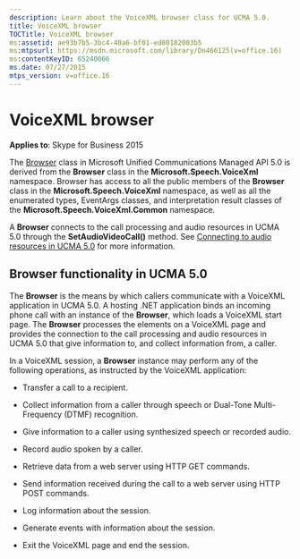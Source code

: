 ```yaml
---
description: Learn about the VoiceXML browser class for UCMA 5.0.
title: VoiceXML browser
TOCTitle: VoiceXML browser
ms:assetid: ae93b7b5-3bc4-40a6-bf01-ed80182003b5
ms:mtpsurl: https://msdn.microsoft.com/library/Dn466125(v=office.16)
ms:contentKeyID: 65240066
ms.date: 07/27/2015
mtps_version: v=office.16
---
```


# VoiceXML browser

**Applies to**: Skype for Business 2015

The [Browser](/dotnet/api/microsoft.rtc.collaboration.audiovideo.voicexml.browser) class in Microsoft Unified Communications Managed API 5.0 is derived from the **Browser** class in the **Microsoft.Speech.VoiceXml** namespace. Browser has access to all the public members of the **Browser** class in the **Microsoft.Speech.VoiceXml** namespace, as well as all the enumerated types, EventArgs classes, and interpretation result classes of the **Microsoft.Speech.VoiceXml.Common** namespace.

A **Browser** connects to the call processing and audio resources in UCMA 5.0 through the **SetAudioVideoCall()** method. See [Connecting to audio resources in UCMA 5.0](connecting-to-audio-resources-in-ucma-5-0.md) for more information.

## Browser functionality in UCMA 5.0

The **Browser** is the means by which callers communicate with a VoiceXML application in UCMA 5.0. A hosting .NET application binds an incoming phone call with an instance of the **Browser**, which loads a VoiceXML start page. The **Browser** processes the elements on a VoiceXML page and provides the connection to the call processing and audio resources in UCMA 5.0 that give information to, and collect information from, a caller.

In a VoiceXML session, a **Browser** instance may perform any of the following operations, as instructed by the VoiceXML application:

- Transfer a call to a recipient.

- Collect information from a caller through speech or Dual-Tone Multi-Frequency (DTMF) recognition.

- Give information to a caller using synthesized speech or recorded audio.

- Record audio spoken by a caller.

- Retrieve data from a web server using HTTP GET commands.

- Send information received during the call to a web server using HTTP POST commands.

- Log information about the session.

- Generate events with information about the session.

- Exit the VoiceXML page and end the session.
